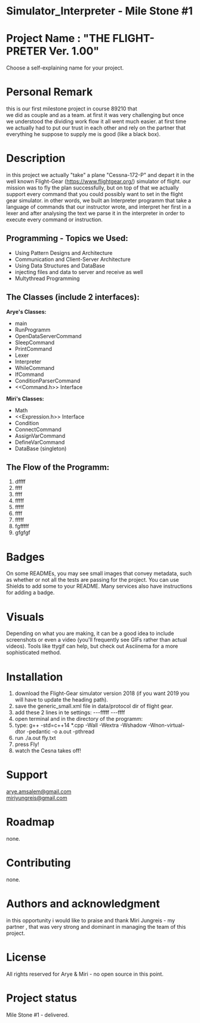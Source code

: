 # Simulator_Interpreter - Mile Stone #1

# Project Name : "THE FLIGHT-PRETER Ver. 1.00"
Choose a self-explaining name for your project.

# Personal Remark  
this is our first milestone project in course 89210 that  
we did as couple and as a team. at first it was very challenging but once  
we understood the dividing work flow it all went much easier.
at first time we actually had to put our trust in each other and rely on the
partner that everything he suppose to supply me is good (like a black box).

# Description  
in this project we actually "take" a plane "Cessna-172-P" and depart it in the well
known Flight-Gear (https://www.flightgear.org/) simulator of flight.
our mission was to fly the plan successfully, but on top of that we actually
support every command that you could possibly want to set in the flight gear
simulator.
in other words, we built an Interpreter programm that take a language of
commands that our instructor wrote, and interpret her first in a lexer and
after analysing the text we parse it in the interpreter in order to execute
every command or instruction.

Programming - Topics we Used:
-----------------------------
* Using Pattern Designs and Architecture
* Communication and Client-Server Architecture
* Using Data Structures and DataBase
* injecting files and data to server and receive as well
* Multythread Programming


The Classes (include 2 interfaces):
-----------------------------------
**Arye's Classes:**   
- main
- RunProgramm
- OpenDataServerCommand
- SleepCommand
- PrintCommand
- Lexer
- Interpreter
- WhileCommand
- IfCommand
- ConditionParserCommand
- <<Command.h>> Interface

**Miri's Classes:**
- Math
- <<Expression.h>> Interface
- Condition
- ConnectCommand
- AssignVarCommand
- DefineVarCommand
- DataBase (singleton)

The Flow of the Programm:
-------------------------
1. dffff
2. ffff
3. ffff
4. fffff
5. fffff
6. ffff
7. fffff
8. fgfffff
9. gfgfgf


# Badges
On some READMEs, you may see small images that convey metadata, such as whether or not all the tests are passing for the project. You can use Shields to add some to your README. Many services also have instructions for adding a badge.

# Visuals  
Depending on what you are making, it can be a good idea to include screenshots or even a video (you'll frequently see GIFs rather than actual videos). Tools like ttygif can help, but check out Asciinema for a more sophisticated method.

# Installation  
1. download the Flight-Gear simulator version 2018 (if you want 2019 you will
 have to update the heading path).
2. save the generic_small.xml  file in data/protocol dir of flight gear.
3. add these 2 lines in te settings:
    ---fffff
    ---ffff
4. open terminal and in the directory of the programm:
5. type: g++ -std=c++14 *.cpp -Wall -Wextra -Wshadow -Wnon-virtual-dtor -pedantic -o a.out -pthread
6. run ./a.out fly.txt
7. press Fly!
8. watch the Cesna takes off!

# Support  
arye.amsalem@gmail.com  
miriyungreis@gmail.com

# Roadmap  
none.

# Contributing  
none.

# Authors and acknowledgment  
in this opportunity i would like to praise and thank Miri Jungreis - my partner
, that was very strong and dominant in managing the team of this project.

# License  
All rights reserved for Arye & Miri - no open source in this point.

# Project status  
Mile Stone #1 - delivered.


